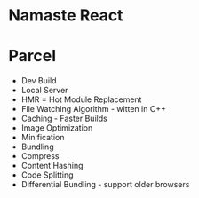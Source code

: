 # Namaste React

# Parcel
- Dev Build
- Local Server
- HMR = Hot Module Replacement
- File Watching Algorithm - witten in C++
- Caching - Faster Builds
- Image Optimization
- Minification
- Bundling
- Compress
- Content Hashing
- Code Splitting
- Differential Bundling - support older browsers